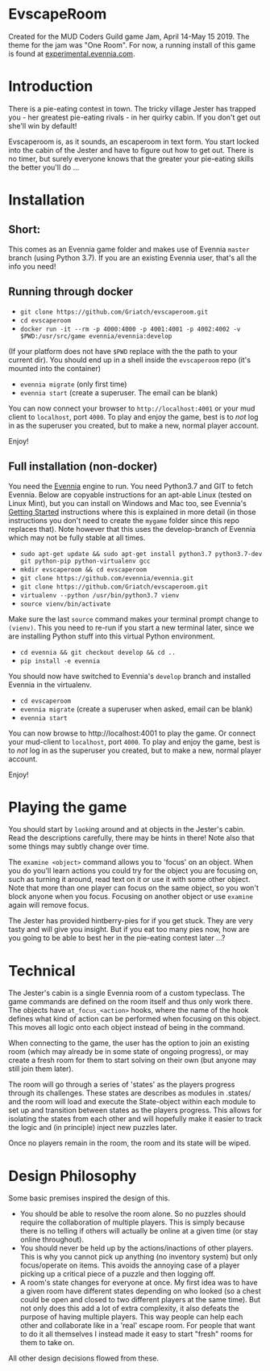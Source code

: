 # EvscapeRoom

Created for the MUD Coders Guild game Jam, April 14-May 15 2019. The theme for
the jam was "One Room". For now, a running install of this game is found at 
[experimental.evennia.com](http://experimental.evennia.com).

# Introduction

There is a pie-eating contest in town. The tricky village Jester has trapped
you - her greatest pie-eating rivals - in her quirky cabin. If you don't get
out she'll win by default! 

Evscaperoom is, as it sounds, an escaperoom in text form. You start locked into
the cabin of the Jester and have to figure out how to get out. There is no
timer, but surely everyone knows that the greater your pie-eating skills the
better you'll do ...

# Installation 

## Short: 

This comes as an Evennia game folder and makes use of Evennia `master` branch (using Python 3.7). 
If you are an existing Evennia user, that's all the info you need! 

## Running through docker

- `git clone https://github.com/Griatch/evscaperoom.git`
- `cd evscaperoom`
- `docker run -it --rm -p 4000:4000 -p 4001:4001 -p 4002:4002 -v $PWD:/usr/src/game evennia/evennia:develop`

(If your platform does not have `$PWD` replace with the the path to your
 current dir). You should end up in a shell inside the `evscaperoom` repo (it's mounted
into the container)

- `evennia migrate`  (only first time)
- `evennia start`  (create a superuser. The email can be blank)

You can now connect your browser to `http://localhost:4001` or your mud client
to `localhost`, port `4000`. To play and enjoy the game, best is to *not* log
in as the superuser you created, but to make a new, normal player account.

Enjoy!

## Full installation (non-docker)

You need the [Evennia](https://github.com/evennia/evennia) engine to run. You need Python3.7 and GIT to
fetch Evennia. Below are copyable instructions for an apt-able
Linux (tested on Linux Mint), but you can install on Windows and Mac too, see Evennia's [Getting Started](https://github.com/evennia/evennia/wiki/Getting-Started)
instructions where this is explained in more detail (in those instructions you
don't need to create the `mygame` folder since this repo replaces that). Note however that this uses the 
develop-branch of Evennia which may not be fully stable at all times.

- `sudo apt-get update && sudo apt-get install python3.7 python3.7-dev git python-pip python-virtualenv gcc`
- `mkdir evscaperoom && cd evscaperoom`
- `git clone https://github.com/evennia/evennia.git`
- `git clone https://github.com/Griatch/evscaperoom.git`
- `virtualenv --python /usr/bin/python3.7 vienv`
- `source vienv/bin/activate`

Make sure the last `source` command makes your terminal prompt change to `(vienv)`. This you
need to re-run if you start a new terminal later, since we are installing Python stuff into 
this virtual Python environment.

- `cd evennia && git checkout develop && cd ..` 
- `pip install -e evennia`

You should now have switched to Evennia's `develop` branch and installed
Evennia in the virtualenv. 

- `cd evscaperoom`
- `evennia migrate` (create a superuser when asked, email can be blank)
- `evennia start`

You can now browse to http://localhost:4001 to play the game. Or connect your
mud-client to `localhost`, port `4000`. To play and enjoy the game, best is to
*not* log in as the superuser you created, but to make a new, normal player
account.

Enjoy!

# Playing the game

You should start by `look`ing around and at objects in the Jester's cabin. Read the
descriptions carefully, there may be hints in there! Note also that some things
may subtly change over time. 

The `examine <object>` command allows you to 'focus' on an object. When you do
you'll learn actions you could try for the object you are focusing on, such as
turning it around, read text on it or use it with some other object. Note that
more than one player can focus on the same object, so you won't block anyone
when you focus. Focusing on another object or use `examine` again will remove
focus.

The Jester has provided hintberry-pies for if you get stuck. They are very
tasty and will give you insight. But if you eat too many pies now, how are you
going to be able to best her in the pie-eating contest later ...?

# Technical 

The Jester's cabin is a single Evennia room of a custom typeclass. The game
commands are defined on the room itself and thus only work there.  The objects
have `at_focus_<action>` hooks, where the name of the hook defines what kind of
action can be performed when focusing on this object. This moves all logic onto
each object instead of being in the command.

When connecting to the game, the user has the option to join an existing room
(which may already be in some state of ongoing progress), or may create a fresh
room for them to start solving on their own (but anyone may still join them later).

The room will go through a series of 'states' as the players progress through
its challenges. These states are describes as modules in .states/ and the 
room will load and execute the State-object within each module to set up
and transition between states as the players progress. This allows for isolating
the states from each other and will hopefully make it easier to track 
the logic and (in principle) inject new puzzles later.

Once no players remain in the room, the room and its state will be wiped.

# Design Philosophy

Some basic premises inspired the design of this.

- You should be able to resolve the room alone. So no puzzles should require the
  collaboration of multiple players. This is simply because there is no telling
  if others will actually be online at a given time (or stay online throughout).
- You should never be held up by the actions/inactions of other players. This
  is why you cannot pick up anything (no inventory system) but only
  focus/operate on items. This avoids the annoying case of a player picking up
  a critical piece of a puzzle and then logging off.
- A room's state changes for everyone at once. My first idea was to have a given 
  room have different states depending on who looked (so a chest could be open
  and closed to two different players at the same time). But not only does this
  add a lot of extra complexity, it also defeats the purpose of having multiple
  players. This way people can help each other and collaborate like in a 'real'
  escape room. For people that want to do it all themselves I instead made it
  easy to start "fresh" rooms for them to take on.

All other design decisions flowed from these. 
